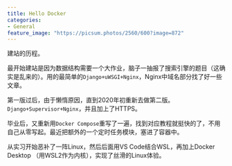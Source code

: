 ```yaml
---
title: Hello Docker
categories:
- General
feature_image: "https://picsum.photos/2560/600?image=872"
---
```


建站的历程。

最开始建站是因为数据结构需要一个大作业，脑子一抽报了搜索引擎的题目（这确实是乱来的）。用的最简单的`Django+uWSGI+Nginx`，Nginx中域名部分找了好一些文章。

第一版过后，由于懒惰原因，直到2020年初重新去做第二版。`Django+Supervisor+Nginx`，并且加上了HTTPS。

毕业后，又重新用`Docker Compose`重写了一遍，找到对应教程就挺快的了，不用自己从零写起。最近把额外的一个定时任务模块，塞进了容器中。

从实习开始恶补了一阵Linux，然后后面用VS Code结合WSL，再加上Docker Desktop （用WSL2作为内核），实现了丝滑的Linux体验。